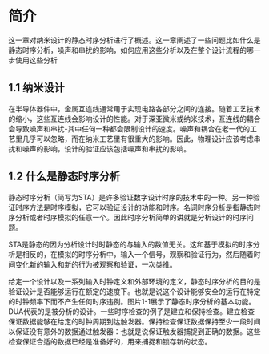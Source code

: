 # 简介
这一章对纳米设计的静态时序分析进行了概述。这一章阐述了一些问题比如什么是静态时序分析，噪声和串扰的影响，如何应用这些分析以及在整个设计流程的哪一步使用这些分析
<br>
## 1.1 纳米设计
在半导体器件中，金属互连线通常用于实现电路各部分之间的连接。随着工艺技术的缩小，这些互连线会影响设计的性能。对于深亚微米或纳米技术，互连线的耦合会导致噪声和串扰-其中任何一种都会限制设计的速度。噪声和耦合在老一代的工艺里几乎可以忽略，而在纳米工艺里有很重大的影响。因此，物理设计应该考虑串扰和噪声的影响，设计的验证应该包括噪声和串扰的影响。
## 1.2 什么是静态时序分析
静态时序分析（简写为STA）是许多验证数字设计时序的技术中的一种。另一种验证时序方法是时序模拟，它可以验证设计的功能和时序。名词时序分析是指静态时序分析或者时序模拟的任意一个。因此时序分析简单的讲就是分析设计的时序问题。

STA是静态的因为分析设计时时静态的与输入的数值无关。这和基于模拟的时序分析是相反的，在模拟的时序分析中，输入一个信号，观察和验证行为，然后随着时间变化新的输入和新的行为被观察和验证，一次类推。

给定一个设计以及一系列输入时钟定义和外部环境的定义，静态时序分析的目的是验证设计是否能够运行在额定的速度下。也就是说这个设计能够安全的运行在特定的时钟频率下而不产生任何时序违例。图片1-1展示了静态时序分析的基本功能。DUA代表的是被分析的设计。一些时序检查的例子是建立和保持检查。建立检查保证数据能够在给定的时钟周期到达触发器。保持检查保证数据保持至少一段时间以保证没有意外的数据通过触发器：也就是说保证触发器捕捉到正确的数据。这些检查保证合适的数据已经是准备好的，用来捕捉和锁存新的状态。
